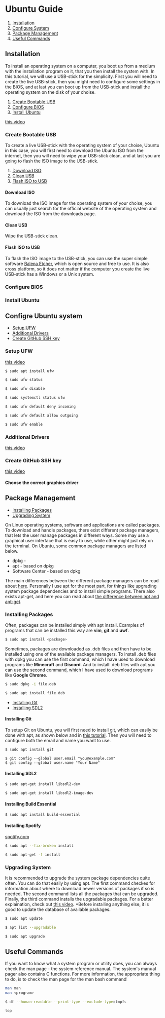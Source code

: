 # Ubuntu Guide

1. [Installation](#installation)
2. [Configure System](#configre-system)
3. [Package Management](#package-management)
4. [Useful Commands](#useful-commands)

## Installation

To install an operating system on a computer, you boot up from a medium with the installation program on it, that you then install the system with. In this tutorial, we will use a USB-stick for the simplicity. First you will need to create the live USB-stick, then you might need to configure some settings in the BIOS, and at last you can boot up from the USB-stick and install the operating system on the disk of your choise. 

1. [Create Bootable USB](#create-bootable-usb)
2. [Configure BIOS](#configure-bios)
3. [Install Ubuntu](#install-ubuntu)

[this video](https://www.youtube.com/watch?v=oNEwEQ0uU1Y&list=PLAyUwmL7et7O8NsNz_7Tn8K8SKgbc0BP6&index=22)

### Create Bootable USB

To create a live USB-stick with the operating system of your choise, Ubuntu in this case, you will first need to download the Ubuntu ISO from the internet, then you will need to wipe your USB-stick clean, and at last you are going to flash the ISO image to the USB-stick.

1. [Download ISO](#download-iso)
2. [Clean USB](#clean-usb)
3. [Flash ISO to USB](#flash-iso-to-usb)

#### Download ISO

To download the ISO image for the operating system of your choise, you can usually just search for the official website of the operating system and download the ISO from the downloads page.

#### Clean USB

Wipe the USB-stick clean.

#### Flash ISO to USB

To flash the ISO image to the USB-stick, you can use the super simple software [Balena Etcher](https://etcher.balena.io/), which is open source and free to use. It is also cross platform, so it does not matter if the computer you create the live USB-stick has a Windows or a Unix system.

### Configure BIOS



### Install Ubuntu

## Configre Ubuntu system

- [Setup UFW](#setup-ufw)
- [Additional Drivers](#additional-drivers)
- [Create GitHub SSH key](#create-github-ssh-key)

### Setup UFW

[this video](https://www.youtube.com/watch?v=5ATELyEc-_8&list=PLAyUwmL7et7O8NsNz_7Tn8K8SKgbc0BP6&index=27)

```bash
$ sudo apt install ufw
```

```bash
$ sudo ufw status
```

```bash
$ sudo ufw disable
```

```bash
$ sudo systemctl status ufw
```

```bash
$ sudo ufw default deny incoming
```

```bash
$ sudo ufw default allow outgoing
```

```bash
$ sudo ufw enable
```

### Additional Drivers

[this video](https://www.youtube.com/watch?v=fHh5yrERvHw&list=PLAyUwmL7et7O8NsNz_7Tn8K8SKgbc0BP6&index=10)

### Create GitHub SSH key

[this video](https://www.youtube.com/watch?v=EoLrCX1VVog&list=PLAyUwmL7et7O8NsNz_7Tn8K8SKgbc0BP6&index=3&t=109s)

#### Choose the correct graphics driver

## Package Management

- [Installing Packages](#installing-packages)
- [Upgrading System](#upgrading-system)

On Linux operating systems, software and applications are called packages. To download and handle packages, there exist different package managers, that lets the user manage packages in different ways. Some may use a graphical user interface that is easy to use, while other might just rely on the terminal. On Ubuntu, some common package managers are listed below.

- dpkg -
- apt - based on dpkg
- Software Center - based on dpkg

The main differences between the different package managers can be read about [here](https://askubuntu.com/questions/76/whats-the-difference-between-package-managers). Personally I use apt for the most part, for things like upgrading system package dependencies and to install simple programs. There also exists apt-get, and here you can read about [the difference between apt and apt-get](https://askubuntu.com/questions/445384/what-is-the-difference-between-apt-and-apt-get).

### Installing Packages

Often, packages can be installed simply with apt install. Examples of programs that can be installed this way are **vim**, **git** and **uwf**.

```bash
$ sudo apt install <package>
```

Sometimes, packages are downloaded as .deb files and then have to be installed using one of the available package managers. To install .deb files with dpkg you can use the first command, which I have used to download programs like **Minecraft** and **Discord**. And to install .deb files with apt you can use the second command, which I have used to download programs like **Google Chrome**.

```bash
$ sudo dpkg -i file.deb

$ sudo apt install file.deb
```

- [Installing Git](#installing-git)
- [Installing SDL2](#installing-sdl2)

#### Installing Git

To setup Git on Ubuntu, you will first need to install git, which can easily be done with apt, as shown below and in [this tutorial](https://www.youtube.com/watch?v=_kAV059yZ_s&list=PLAyUwmL7et7O8NsNz_7Tn8K8SKgbc0BP6&index=28). Then you will need to configure both the email and name you want to use.

```bash
$ sudo apt install git
```

```git
$ git config --global user.email "you@example.com"
$ git config --global user.name "Your Name"
```

#### Installing SDL2

```bash
$ sudo apt-get install libsdl2-dev

$ sudo apt-get install libsdl2-image-dev
```

#### Installing Build Essential

```bash
$ sudo apt install build-essential
```

#### Installing Spotify

[spotify.com](https://www.spotify.com/us/download/linux/)


```bash
$ sudo apt --fix-broken install
```

```bash
$ sudo apt-get -f install
```

### Upgrading System

It is recommended to upgrade the system package dependencies quite often. You can do that easily by using apt. The first command checkes for information about where to download newer versions of packages if so is needed. The second command lists all the packages that can be upgraded. Finally, the third command installs the upgradable packages. For a better explaination, check out [this video](https://www.youtube.com/watch?v=tNT9Hm8fpOA). *Before installing anything else, it is good to update the database of available packages.

```bash
$ sudo apt update

$ apt list --upgradable

$ sudo apt upgrade
```

## Useful Commands
If you want to know what a system program or utility does, you can always check the man page - the system reference manual. The system's manual pager also contains C functions. For more information, the appropriate thing to do, is to check the man page for the man bash command!

```bash
man man
man <program>
```

```bash
$ df --human-readable --print-type --exclude-type=tmpfs
```

```bash
top
```

